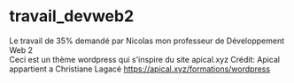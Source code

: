 # travail_devweb2
Le travail de 35% demandé par Nicolas mon professeur de Développement Web 2  
Ceci est un thème wordpress qui s'inspire du site apical.xyz
Crédit: Apical appartient a Christiane Lagacé
https://apical.xyz/formations/wordpress
